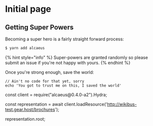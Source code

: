 # Initial page

## Getting Super Powers

Becoming a super hero is a fairly straight forward process:

```bash
$ yarn add alcaeus
```

{% hint style="info" %}
 Super-powers are granted randomly so please submit an issue if you're not happy with yours.
{% endhint %}

Once you're strong enough, save the world:

```
// Ain't no code for that yet, sorry
echo 'You got to trust me on this, I saved the world'
```

<script src="https://embed.runkit.com" data-element-id="my-element"></script>

<div id="my-element">
const client = require("alcaeus@0.4.0-a2").Hydra;

const representation = await client.loadResource('http://wikibus-test.gear.host/brochures');

representation.root;
</div
